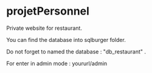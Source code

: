 # projetPersonnel
Private website for restaurant.

You can find the database into sqlburger folder.

Do not forget to named the database : "db_restaurant" .

For enter in admin mode : yoururl/admin
